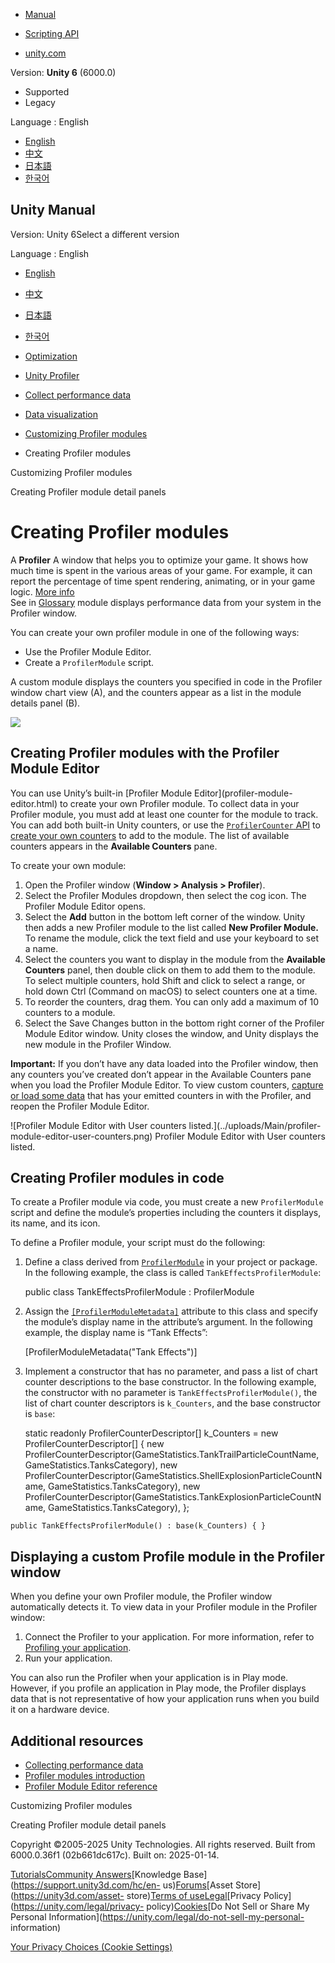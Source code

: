 [](https://docs.unity3d.com)

  * [Manual](../Manual/index.html)
  * [Scripting API](../ScriptReference/index.html)

  * [unity.com](https://unity.com/)

Version: **Unity 6** (6000.0)

  * Supported
  * Legacy

Language : English

  * [English](/Manual/profiler-creating-custom-modules.html)
  * [中文](/cn/current/Manual/profiler-creating-custom-modules.html)
  * [日本語](/ja/current/Manual/profiler-creating-custom-modules.html)
  * [한국어](/kr/current/Manual/profiler-creating-custom-modules.html)

[](https://docs.unity3d.com)

## Unity Manual

Version: Unity 6Select a different version

Language : English

  * [English](/Manual/profiler-creating-custom-modules.html)
  * [中文](/cn/current/Manual/profiler-creating-custom-modules.html)
  * [日本語](/ja/current/Manual/profiler-creating-custom-modules.html)
  * [한국어](/kr/current/Manual/profiler-creating-custom-modules.html)

  * [Optimization](analysis.html)
  * [Unity Profiler](Profiler.html)
  * [Collect performance data](profiler-collect-data.html)
  * [Data visualization](profiler-visualizing-data.html)
  * [Customizing Profiler modules](profiler-customizing.html)
  * Creating Profiler modules

[](profiler-customizing.html)

Customizing Profiler modules

[](profiler-customizing-details-view.html)

Creating Profiler module detail panels

# Creating Profiler modules

A **Profiler** A window that helps you to optimize your game. It shows how
much time is spent in the various areas of your game. For example, it can
report the percentage of time spent rendering, animating, or in your game
logic. [More info](Profiler.html)  
See in [Glossary](Glossary.html#Profiler) module displays performance data
from your system in the Profiler window.

You can create your own profiler module in one of the following ways:

  * Use the Profiler Module Editor.
  * Create a `ProfilerModule` script.

A custom module displays the counters you specified in code in the Profiler
window chart view (A), and the counters appear as a list in the module details
panel (B).

![](../uploads/Main/Profiler_Tank_module.png)

## Creating Profiler modules with the Profiler Module Editor

You can use Unity’s built-in [Profiler Module Editor](profiler-module-
editor.html) to create your own Profiler module. To collect data in your
Profiler module, you must add at least one counter for the module to track.
You can add both built-in Unity counters, or use the [`ProfilerCounter`
API](https://docs.unity3d.com/Packages/com.unity.profiling.core@latest?subfolder=/api/Unity.Profiling.ProfilerCounter-1.html)
to [create your own counters](profiler-add-counters-code.html) to add to the
module. The list of available counters appears in the **Available Counters**
pane.

To create your own module:

  1. Open the Profiler window (**Window > Analysis > Profiler**).
  2. Select the Profiler Modules dropdown, then select the cog icon. The Profiler Module Editor opens.
  3. Select the **Add** button in the bottom left corner of the window. Unity then adds a new Profiler module to the list called **New Profiler Module.** To rename the module, click the text field and use your keyboard to set a name.
  4. Select the counters you want to display in the module from the **Available Counters** panel, then double click on them to add them to the module. To select multiple counters, hold Shift and click to select a range, or hold down Ctrl (Command on macOS) to select counters one at a time.
  5. To reorder the counters, drag them. You can only add a maximum of 10 counters to a module.
  6. Select the Save Changes button in the bottom right corner of the Profiler Module Editor window. Unity closes the window, and Unity displays the new module in the Profiler Window.

**Important:** If you don’t have any data loaded into the Profiler window,
then any counters you’ve created don’t appear in the Available Counters pane
when you load the Profiler Module Editor. To view custom counters, [capture or
load some data](profiler-collect-data.html) that has your emitted counters in
with the Profiler, and reopen the Profiler Module Editor.

![Profiler Module Editor with User counters listed.](../uploads/Main/profiler-
module-editor-user-counters.png) Profiler Module Editor with User counters
listed.

## Creating Profiler modules in code

To create a Profiler module via code, you must create a new `ProfilerModule`
script and define the module’s properties including the counters it displays,
its name, and its icon.

To define a Profiler module, your script must do the following:

  1. Define a class derived from [`ProfilerModule`](../ScriptReference/Unity.Profiling.Editor.ProfilerModule.html) in your project or package. In the following example, the class is called `TankEffectsProfilerModule`:
    
        public class TankEffectsProfilerModule : ProfilerModule
    

  2. Assign the [`[ProfilerModuleMetadata]`](../ScriptReference/Unity.Profiling.Editor.ProfilerModuleMetadataAttribute.html) attribute to this class and specify the module’s display name in the attribute’s argument. In the following example, the display name is “Tank Effects”:
    
        [ProfilerModuleMetadata("Tank Effects")] 
    

  3. Implement a constructor that has no parameter, and pass a list of chart counter descriptions to the base constructor. In the following example, the constructor with no parameter is `TankEffectsProfilerModule()`, the list of chart counter descriptors is `k_Counters`, and the base constructor is `base`:
    
        static readonly ProfilerCounterDescriptor[] k_Counters = new ProfilerCounterDescriptor[]
    {
        new ProfilerCounterDescriptor(GameStatistics.TankTrailParticleCountName, GameStatistics.TanksCategory),
        new ProfilerCounterDescriptor(GameStatistics.ShellExplosionParticleCountName, GameStatistics.TanksCategory),
        new ProfilerCounterDescriptor(GameStatistics.TankExplosionParticleCountName, GameStatistics.TanksCategory),
    };
            
    public TankEffectsProfilerModule() : base(k_Counters) { }
    

## Displaying a custom Profile module in the Profiler window

When you define your own Profiler module, the Profiler window automatically
detects it. To view data in your Profiler module in the Profiler window:

  1. Connect the Profiler to your application. For more information, refer to [Profiling your application](profiler-profiling-applications.html).
  2. Run your application.

You can also run the Profiler when your application is in Play mode. However,
if you profile an application in Play mode, the Profiler displays data that is
not representative of how your application runs when you build it on a
hardware device.

## Additional resources

  * [Collecting performance data](profiling-collect-data-introduction.html)
  * [Profiler modules introduction](profiler-modules-introduction.html)
  * [Profiler Module Editor reference](profiler-module-editor.html)

[](profiler-customizing.html)

Customizing Profiler modules

[](profiler-customizing-details-view.html)

Creating Profiler module detail panels

Copyright ©2005-2025 Unity Technologies. All rights reserved. Built from
6000.0.36f1 (02b661dc617c). Built on: 2025-01-14.

[Tutorials](https://learn.unity.com/)[Community
Answers](https://answers.unity3d.com)[Knowledge
Base](https://support.unity3d.com/hc/en-
us)[Forums](https://forum.unity3d.com)[Asset Store](https://unity3d.com/asset-
store)[Terms of
use](https://docs.unity3d.com/Manual/TermsOfUse.html)[Legal](https://unity.com/legal)[Privacy
Policy](https://unity.com/legal/privacy-
policy)[Cookies](https://unity.com/legal/cookie-policy)[Do Not Sell or Share
My Personal Information](https://unity.com/legal/do-not-sell-my-personal-
information)

[Your Privacy Choices (Cookie Settings)](javascript:void\(0\);)

